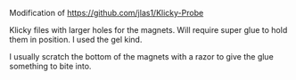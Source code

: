Modification of https://github.com/jlas1/Klicky-Probe

Klicky files with larger holes for the magnets.  Will require super glue to hold them in position.  I used the gel kind.

I usually scratch the bottom of the magnets with a razor to give the glue something to bite into.

